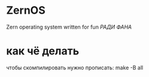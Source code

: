 # ZernOS
Zern operating system written for fun *РАДИ ФАНА*

# как чё делать
чтобы скомпилировать нужно прописать: make -B all
